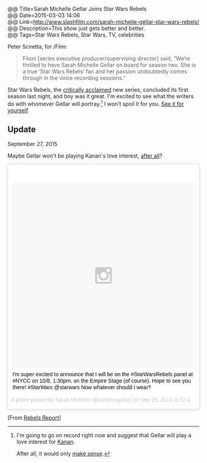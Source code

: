 @@ Title=Sarah Michelle Gellar Joins Star Wars Rebels  
@@ Date=2015-03-03 14:06  
@@ Link=http://www.slashfilm.com/sarah-michelle-gellar-star-wars-rebels/  
@@ Description=This show just gets better and better.  
@@ Tags=Star Wars Rebels, Star Wars, TV, celebrities  

Peter Sciretta, for /Film:
>Filoni [series executive producer/supervising director] said, “We’re thrilled to have Sarah Michelle Gellar on board for season two. She is a true ‘Star Wars Rebels’ fan and her passion undoubtedly comes through in the voice recording sessions.”

Star Wars Rebels, the [critically acclaimed][slashfilm] new series, concluded its first season last night, and boy was it great. I'm excited to see what the writers do with whomever Gellar will portray.[^g] I won't spoil it for you. [See it for yourself][apple]. 

<div class="update" id="smg-update">

<h2>Update</h2>
<p class="updateTime"><time datetime="2015-09-27">September 27, 2015</time></p>

Maybe Gellar won't be playing Kanan's love interest, [after all][wikipedia]? 

<blockquote class="instagram-media" data-instgrm-captioned data-instgrm-version="4" style=" background:#FFF; border:0; border-radius:3px; box-shadow:0 0 1px 0 rgba(0,0,0,0.5),0 1px 10px 0 rgba(0,0,0,0.15); margin: 1px; max-width:658px; padding:0; width:99.375%; width:-webkit-calc(100% - 2px); width:calc(100% - 2px);"><div style="padding:8px;"> <div style=" background:#F8F8F8; line-height:0; margin-top:40px; padding:50.0% 0; text-align:center; width:100%;"> <div style=" background:url(data:image/png;base64,iVBORw0KGgoAAAANSUhEUgAAACwAAAAsCAMAAAApWqozAAAAGFBMVEUiIiI9PT0eHh4gIB4hIBkcHBwcHBwcHBydr+JQAAAACHRSTlMABA4YHyQsM5jtaMwAAADfSURBVDjL7ZVBEgMhCAQBAf//42xcNbpAqakcM0ftUmFAAIBE81IqBJdS3lS6zs3bIpB9WED3YYXFPmHRfT8sgyrCP1x8uEUxLMzNWElFOYCV6mHWWwMzdPEKHlhLw7NWJqkHc4uIZphavDzA2JPzUDsBZziNae2S6owH8xPmX8G7zzgKEOPUoYHvGz1TBCxMkd3kwNVbU0gKHkx+iZILf77IofhrY1nYFnB/lQPb79drWOyJVa/DAvg9B/rLB4cC+Nqgdz/TvBbBnr6GBReqn/nRmDgaQEej7WhonozjF+Y2I/fZou/qAAAAAElFTkSuQmCC); display:block; height:44px; margin:0 auto -44px; position:relative; top:-22px; width:44px;"></div></div> <p style=" margin:8px 0 0 0; padding:0 4px;"> <a href="https://instagram.com/p/8EIbh4sY_i/" style=" color:#000; font-family:Arial,sans-serif; font-size:14px; font-style:normal; font-weight:normal; line-height:17px; text-decoration:none; word-wrap:break-word;" target="_top">I&#39;m super excited to announce that I will be on the #StarWarsRebels panel at #NYCC on 10/8, 1:30pm, on the Empire Stage (of course). Hope to see you there! #StarWars @starwars Now whatever should I wear?</a></p> <p style=" color:#c9c8cd; font-family:Arial,sans-serif; font-size:14px; line-height:17px; margin-bottom:0; margin-top:8px; overflow:hidden; padding:8px 0 7px; text-align:center; text-overflow:ellipsis; white-space:nowrap;">A photo posted by Sarah Michelle (@sarahmgellar) on <time style=" font-family:Arial,sans-serif; font-size:14px; line-height:17px;" datetime="2015-09-25T19:01:18+00:00">Sep 25, 2015 at 12:01pm PDT</time></p></div></blockquote> <script async defer src="//platform.instagram.com/en_US/embeds.js"></script>

[From [Rebels Report][rebelsreport]]

</div>

[^g]: I'm going to go on record right now and suggest that Gellar will play a love interest for [Kanan][wikia].

	After all, it would only [make sense][huffingtonpost].

[apple]: https://itunes.apple.com/us/tv-season/fire-across-the-galaxy/id920938545?at=1l3vx9s
[huffingtonpost]: http://www.huffingtonpost.com/2014/03/13/sarah-michelle-gellar-freddie-prinze-jr-selfie_n_4957924.html
[rebelsreport]: http://rebelsreport.com/2015/09/27/did-sarah-michelle-geller-reveal-her-star-wars-rebels-season-2-character/
[slashfilm]: http://www.slashfilm.com/star-wars-rebels-season-2/
[wikia]: http://starwars.wikia.com/wiki/Kanan_Jarrus
[wikipedia]: https://en.wikipedia.org/wiki/Princess_Leia